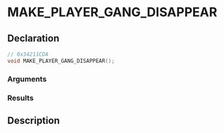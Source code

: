 # MAKE_PLAYER_GANG_DISAPPEAR

## Declaration
```cpp
// 0x34211CDA
void MAKE_PLAYER_GANG_DISAPPEAR();
```

### Arguments

### Results

## Description
